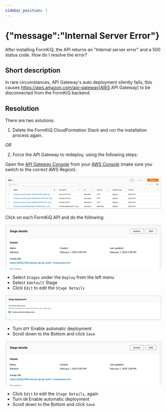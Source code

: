 ```yaml
---
sidebar_position: 1
---
```


# {"message":"Internal Server Error"}

After installing FormKiQ, the API returns an "Internal server error" and a 500 status code. How do I resolve the error?

## Short description

In rare circumstances, API Gateway's auto deployment silently fails, this causes https://aws.amazon.com/api-gateway[AWS API Gateway] to be disconnected from the FormKiQ backend.


## Resolution

There are two solutions:

1. Delete the FormKiQ CloudFormation Stack and run the installation process again.

*OR*

2. Force the API Gateway to redeploy, using the following steps:

Open the [API Gateway Console](https://console.aws.amazon.com/apigateway) from your [AWS Console](https://console.aws.amazon.com) (make sure you switch to the correct AWS Region).

![FormKiQ API Gateway](./img/troubleshooting-api.png)

Click on each FormKiQ API and do the following:

![API Gateway Edit Stage](./img/troubleshooting-edit-stage.png)

* Select `Stages` under the `Deploy` from the left menu
* Select `$default` Stage
* Click `Edit` to edit the `Stage Details`

![API Gateway Stage Deployment](./img/troubleshooting-api-stage-deployment.png)

* Turn `OFF` Enable automatic deployment
* Scroll down to the Bottom and click `Save`

![API Gateway Edit Stage](./img/troubleshooting-edit-stage.png)

* Click `Edit` to edit the `Stage Details`, again
* Turn `ON` Enable automatic deployment
* Scroll down to the Bottom and click `Save`

